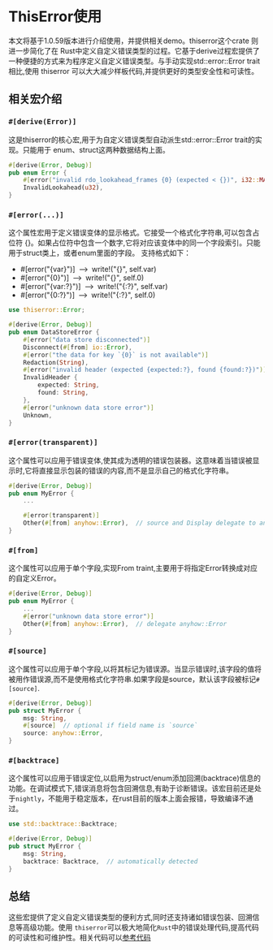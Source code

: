 # ThisError使用
本文将基于1.0.59版本进行介绍使用，并提供相关demo。thiserror这个crate 则进一步简化了在 Rust中定义自定义错误类型的过程。它基于derive过程宏提供了一种便捷的方式来为程序定义自定义错误类型。与手动实现std::error::Error trait 相比,使用 thiserror 可以大大减少样板代码,并提供更好的类型安全性和可读性。
## 相关宏介绍
### `#[derive(Error)]`
这是thiserror的核心宏,用于为自定义错误类型自动派生std::error::Error trait的实现。只能用于
enum、struct这两种数据结构上面。
```rust
#[derive(Error, Debug)]
pub enum Error {
    #[error("invalid rdo_lookahead_frames {0} (expected < {})", i32::MAX)]
    InvalidLookahead(u32),
}
```
### `#[error(...)]`
这个属性宏用于定义错误变体的显示格式。它接受一个格式化字符串,可以包含占位符 {}。如果占位符中包含一个数字,它将对应该变体中的同一个字段索引。只能用于struct类上，或者enum里面的字段。
支持格式如下：
- #[error("{var}")] ⟶ write!("{}", self.var)
- #[error("{0}")] ⟶ write!("{}", self.0)
- #[error("{var:?}")] ⟶ write!("{:?}", self.var)
- #[error("{0:?}")] ⟶ write!("{:?}", self.0)
```rust
use thiserror::Error;

#[derive(Error, Debug)]
pub enum DataStoreError {
    #[error("data store disconnected")]
    Disconnect(#[from] io::Error),
    #[error("the data for key `{0}` is not available")]
    Redaction(String),
    #[error("invalid header (expected {expected:?}, found {found:?})")]
    InvalidHeader {
        expected: String,
        found: String,
    },
    #[error("unknown data store error")]
    Unknown,
}
```
### `#[error(transparent)]`
这个属性可以应用于错误变体,使其成为透明的错误包装器。这意味着当错误被显示时,它将直接显示包装的错误的内容,而不是显示自己的格式化字符串。
```rust
#[derive(Error, Debug)]
pub enum MyError {
    ...

    #[error(transparent)]
    Other(#[from] anyhow::Error),  // source and Display delegate to anyhow::Error
}
```
### `#[from]`
这个属性可以应用于单个字段,实现From traint,主要用于将指定Error转换成对应的自定义Error。
```rust
#[derive(Error, Debug)]
pub enum MyError {
    ...
    #[error("unknown data store error")]
    Other(#[from] anyhow::Error),  // delegate anyhow::Error
}
```
### `#[source]`
这个属性可以应用于单个字段,以将其标记为错误源。当显示错误时,该字段的值将被用作错误源,而不是使用格式化字符串.如果字段是source，默认该字段被标记`#[source]`.
```rust
#[derive(Error, Debug)]
pub struct MyError {
    msg: String,
    #[source]  // optional if field name is `source`
    source: anyhow::Error,
}
```
### `#[backtrace]`
这个属性可以应用于错误定位,以启用为struct/enum添加回溯(backtrace)信息的功能。在调试模式下,错误消息将包含回溯信息,有助于诊断错误。该宏目前还是处于`nightly`，不能用于稳定版本，在rust目前的版本上面会报错，导致编译不通过。
```rust
use std::backtrace::Backtrace;

#[derive(Error, Debug)]
pub struct MyError {
    msg: String,
    backtrace: Backtrace,  // automatically detected
}
````
## 总结
这些宏提供了定义自定义错误类型的便利方式,同时还支持诸如错误包装、回溯信息等高级功能。使用 `thiserror`可以极大地简化`Rust`中的错误处理代码,提高代码的可读性和可维护性。相关代码可以[参考代码](https://github.com/bearBoy80/rust-crates-demo/tree/main/thiserror-demo)